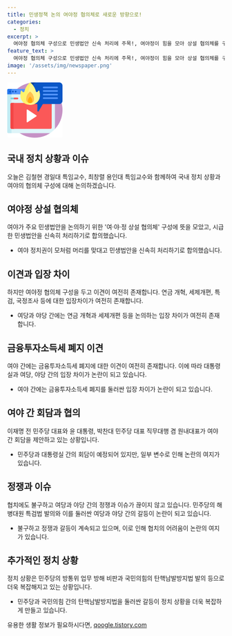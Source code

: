 ```yaml
---
title: 민생정책 논의 여야정 협의체로 새로운 방향으로!
categories:
  - 정치
excerpt: >
  여야정 협의체 구성으로 민생법안 신속 처리에 주목!, 여야정이 힘을 모아 상설 협의체를 구성하고 민생법안 처리를 합의했지만, 연금 개혁, 세제개편 등 입장차가 뚜렷하며 금융투자소득세 폐지 문제로도 이견이 남아있어요. 또한, 정쟁은 계속되고 있고, 특검법 발의와 청문회 등으로 정치권은 여전히 변화의 과정에 있습니다.
feature_text: >
  여야정 협의체 구성으로 민생법안 신속 처리에 주목!, 여야정이 힘을 모아 상설 협의체를 구성하고 민생법안 처리를 합의했지만, 연금 개혁, 세제개편 등 입장차가 뚜렷하며 금융투자소득세 폐지 문제로도 이견이 남아있어요. 또한, 정쟁은 계속되고 있고, 특검법 발의와 청문회 등으로 정치권은 여전히 변화의 과정에 있습니다.
image: '/assets/img/newspaper.png'
---
```


<p><img src="/assets/img/news.png" alt="rentncar 속보" /></p>

<h2 data-ke-size="size26">국내 정치 상황과 이슈</h2>

<p data-ke-size="size16">오늘은 김철현 경일대 특임교수, 최창렬 용인대 특임교수와 함께하여 국내 정치 상황과 여야의 협의체 구성에 대해 논의하겠습니다.</p>

<h2 data-ke-size="size26">여야정 상설 협의체</h2>

<p data-ke-size="size16">여야가 주요 민생법안을 논의하기 위한 '여·야·정 상설 협의체' 구성에 뜻을 모았고, 시급한 민생법안을 신속히 처리하기로 합의했습니다.</p>

<ul>
    <li>여야 정치권이 모처럼 머리를 맞대고 민생법안을 신속히 처리하기로 합의했습니다.</li>
</ul>

<h2 data-ke-size="size26">이견과 입장 차이</h2>

<p data-ke-size="size16">하지만 여야정 협의체 구성을 두고 이견이 여전히 존재합니다. 연금 개혁, 세제개편, 특검, 국정조사 등에 대한 입장차이가 여전히 존재합니다.</p>

<ul>
    <li>여당과 야당 간에는 연금 개혁과 세제개편 등을 논의하는 입장 차이가 여전히 존재합니다.</li>
</ul>

<h2 data-ke-size="size26">금융투자소득세 폐지 이견</h2>

<p data-ke-size="size16">여야 간에는 금융투자소득세 폐지에 대한 이견이 여전히 존재합니다. 이에 따라 대통령실과 여당, 야당 간의 입장 차이가 논란이 되고 있습니다.</p>

<ul>
    <li>여야 간에는 금융투자소득세 폐지를 둘러싼 입장 차이가 논란이 되고 있습니다.</li>
</ul>

<h2 data-ke-size="size26">여야 간 회담과 협의</h2>

<p data-ke-size="size16">이재명 전 민주당 대표와 윤 대통령, 박찬대 민주당 대표 직무대행 겸 원내대표가 여야 간 회담을 제안하고 있는 상황입니다.</p>

<ul>
    <li>민주당과 대통령실 간의 회담이 예정되어 있지만, 일부 변수로 인해 논란의 여지가 있습니다.</li>
</ul>

<h2 data-ke-size="size26">정쟁과 이슈</h2>

<p data-ke-size="size16">협치에도 불구하고 여당과 야당 간의 정쟁과 이슈가 끊이지 않고 있습니다. 민주당의 해병대원 특검법 발의와 이를 둘러싼 여당과 야당 간의 갈등이 논란이 되고 있습니다.</p>

<ul>
    <li>불구하고 정쟁과 갈등이 계속되고 있으며, 이로 인해 협치의 어려움이 논란의 여지가 있습니다.</li>
</ul>

<h2 data-ke-size="size26">추가적인 정치 상황</h2>

<p data-ke-size="size16">정치 상황은 민주당의 방통위 업무 방해 비판과 국민의힘의 탄핵남발방지법 발의 등으로 더욱 복잡해지고 있는 상황입니다.</p>

<ul>
    <li>민주당과 국민의힘 간의 탄핵남발방지법을 둘러싼 갈등이 정치 상황을 더욱 복잡하게 만들고 있습니다.</li>
</ul>
유용한 생활 정보가 필요하시다면, <a href="https://qoogle.tistory.com" rel="dofollow">qoogle.tistory.com</a>


